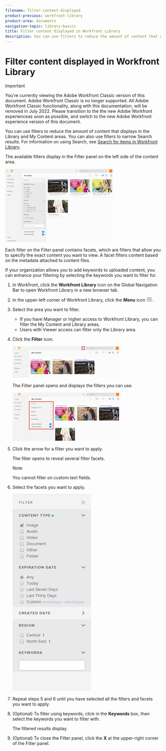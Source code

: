 ```yaml
---
filename: filter-content-displayed
product-previous: workfront-library
product-area: documents
navigation-topic: library-basics
title: Filter content displayed in Workfront Library
description: You can use filters to reduce the amount of content that displays in the Library and My Content areas. You can also use filters to narrow Search results. For information on using Search, see Search for items in Workfront Library.
---
```


# Filter content displayed in Workfront Library

>[!IMPORTANT]
>
>You're currently viewing the Adobe Workfront Classic version of this document. Adobe Workfront Classic is no longer supported. All Adobe Workfront Classic functionality, along with this documentation, will be removed in July 2022. Please transition to the the new Adobe Workfront experienceas soon as possible, and switch to the new Adobe Workfront experience version of this document.

You can use filters to reduce the amount of content that displays in the Library and My Content areas. You can also use filters to narrow Search results. For information on using Search, see [Search for items in Workfront Library](../../../workfront-library/content-management/basics/search-for-items-in-workfront-library.md).

The available filters display in the Filter panel on the left side of the content area.

![](assets/filter-open-library-350x237.png)

Each filter on the Filter panel contains facets, which are filters that allow you to specify the exact content you want to view. A facet filters content based on the metadata attached to content files.

If your organization allows you to add keywords to uploaded content, you can enhance your filtering by selecting the keywords you want to filter for.

1. In Workfront, click the **Workfront Library** icon on the Global Navigation Bar to open Workfront Library in a new browser tab.
1. In the upper-left corner of Workfront Library, click the **Menu** icon ![](assets/library-menu-icon.png).
1. Select the area you want to filter.

   * If you have Manager or higher access to Workfront Library, you can filter the My Content and Library areas. 
   * Users with Viewer access can filter only the Library area.

1. Click the **Filter** icon.

   ![](assets/filter-icon-location-350x102.png)

   The Filter panel opens and displays the filters you can use.

   ![](assets/filters-closed-350x157.png)

1. Click the arrow for a filter you want to apply.

   The filter opens to reveal several filter facets.

   >[!NOTE]
   >
   >You cannot filter on custom text fields.

1. Select the facets you want to apply.

   ![](assets/filterfacets.png)

1. Repeat steps 5 and 6 until you have selected all the filters and facets you want to apply.
1. (Optional) To filter using keywords, click in the **Keywords** box, then select the keywords you want to filter with.

   The filtered results display.

1. (Optional) To close the Filter panel, click the **X** at the upper-right corner of the Filter panel.

